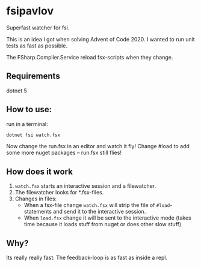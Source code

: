 # fsipavlov
Superfast watcher for fsi.

This is an idea I got when solving Advent of Code 2020. I wanted to run unit tests as fast as possible.

The FSharp.Compiler.Service reload fsx-scripts when they change.

## Requirements

dotnet 5

## How to use:
run in a terminal: 
``` bash
dotnet fsi watch.fsx
```

Now change the run.fsx in an editor and watch it fly!
Change #load to add some more nuget packages – run.fsx still flies!

## How does it work
1. `watch.fsx` starts an interactive session and a filewatcher.
2. The filewatcher looks for \*.fsx-files.
3. Changes in files:
   * When a fsx-file change `watch.fsx` will strip the file of `#load`-statements and send it to the interactive session.
   * When `load.fsx` change it will be sent to the interactive mode (takes time because it loads stuff from nuget or does other slow stuff)

## Why? 
Its really really fast: The feedback-loop is as fast as inside a repl.
